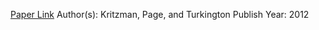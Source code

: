 
[Paper Link](https://papers.ssrn.com/sol3/papers.cfm?abstract_id=2066848)
Author(s): Kritzman, Page, and Turkington
Publish Year: 2012